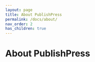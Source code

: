 ```yaml
---
layout: page
title: About PublishPress
permalink: /docs/about/
nav_order: 2
has_children: true
---
```


# About PublishPress

